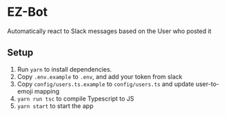 # EZ-Bot

Automatically react to Slack messages based on the User who posted it

## Setup

1. Run `yarn` to install dependencies.
2. Copy `.env.example` to `.env`, and add your token from slack
3. Copy `config/users.ts.example` to `config/users.ts` and update user-to-emoji mapping 
4. `yarn run tsc` to compile Typescript to JS
5. `yarn start` to start the app

